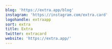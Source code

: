 ```yaml
---
blog: 'https://extra.app/blog'
instagram: 'https://instagram.com/extra.card'
logohandle: extraapp
sort: extra
title: Extra
twitter: extracard
website: 'https://extra.app/'
---
```

